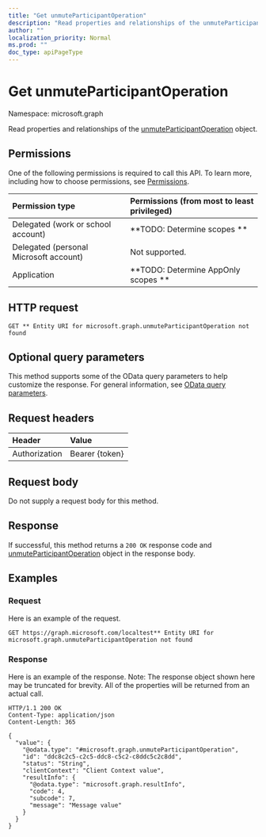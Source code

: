 ```yaml
---
title: "Get unmuteParticipantOperation"
description: "Read properties and relationships of the unmuteParticipantOperation object."
author: ""
localization_priority: Normal
ms.prod: ""
doc_type: apiPageType
---
```


# Get unmuteParticipantOperation

Namespace: microsoft.graph

Read properties and relationships of the [unmuteParticipantOperation](../resources/unmuteparticipantoperation.md) object.

## Permissions
One of the following permissions is required to call this API. To learn more, including how to choose permissions, see [Permissions](/concepts/permissions-reference.md).

|Permission type|Permissions (from most to least privileged)|
|:---|:---|
|Delegated (work or school account)|**TODO: Determine scopes **|
|Delegated (personal Microsoft account)|Not supported.|
|Application|**TODO: Determine AppOnly scopes **|

## HTTP request
<!-- {
  "blockType": "ignored"
}
-->
``` http
GET ** Entity URI for microsoft.graph.unmuteParticipantOperation not found
```

## Optional query parameters
This method supports some of the OData query parameters to help customize the response. For general information, see [OData query parameters](/graph/query-parameters).

## Request headers
|Header|Value|
|:---|:---|
|Authorization|Bearer {token}|

## Request body
Do not supply a request body for this method.

## Response
If successful, this method returns a `200 OK` response code and [unmuteParticipantOperation](../resources/unmuteparticipantoperation.md) object in the response body.

## Examples

### Request
Here is an example of the request.
<!-- {
  "blockType": "request",
  "name": "get_unmuteparticipantoperation"
}
-->
``` http
GET https://graph.microsoft.com/localtest** Entity URI for microsoft.graph.unmuteParticipantOperation not found
```

### Response
Here is an example of the response. Note: The response object shown here may be truncated for brevity. All of the properties will be returned from an actual call.
<!-- {
  "blockType": "response",
  "truncated": true,
  "@odata.type": "microsoft.graph.unmuteParticipantOperation"
}
-->
``` http
HTTP/1.1 200 OK
Content-Type: application/json
Content-Length: 365

{
  "value": {
    "@odata.type": "#microsoft.graph.unmuteParticipantOperation",
    "id": "ddc8c2c5-c2c5-ddc8-c5c2-c8ddc5c2c8dd",
    "status": "String",
    "clientContext": "Client Context value",
    "resultInfo": {
      "@odata.type": "microsoft.graph.resultInfo",
      "code": 4,
      "subcode": 7,
      "message": "Message value"
    }
  }
}
```

